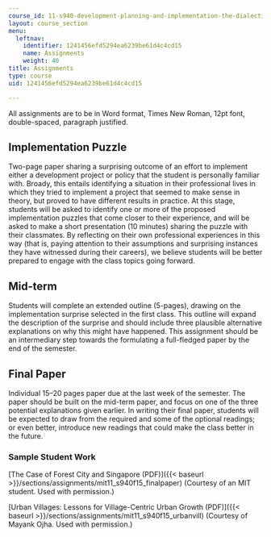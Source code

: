 ```yaml
---
course_id: 11-s940-development-planning-and-implementation-the-dialectic-of-theory-and-practice-fall-2015
layout: course_section
menu:
  leftnav:
    identifier: 1241456efd5294ea6239be61d4c4cd15
    name: Assignments
    weight: 40
title: Assignments
type: course
uid: 1241456efd5294ea6239be61d4c4cd15

---
```


All assignments are to be in Word format, Times New Roman, 12pt font, double-spaced, paragraph justified.

Implementation Puzzle
---------------------

Two-page paper sharing a surprising outcome of an effort to implement either a development project or policy that the student is personally familiar with. Broady, this entails identifying a situation in their professional lives in which they tried to implement a project that seemed to make sense in theory, but proved to have different results in practice. At this stage, students will be asked to identify one or more of the proposed implementation puzzles that come closer to their experience, and will be asked to make a short presentation (10 minutes) sharing the puzzle with their classmates. By reflecting on their own professional experiences in this way (that is, paying attention to their assumptions and surprising instances they have witnessed during their careers), we believe students will be better prepared to engage with the class topics going forward.

Mid-term
--------

Students will complete an extended outline (5-pages), drawing on the implementation surprise selected in the first class. This outline will expand the description of the surprise and should include three plausible alternative explanations on why this might have happened. This assignment should be an intermediary step towards the formulating a full-fledged paper by the end of the semester.

Final Paper
-----------

Individual 15–20 pages paper due at the last week of the semester. The paper should be built on the mid-term paper, and focus on one of the three potential explanations given earlier. In writing their final paper, students will be expected to draw from the required and some of the optional readings; or even better, introduce new readings that could make the class better in the future.

### Sample Student Work

[The Case of Forest City and Singapore (PDF)]({{< baseurl >}}/sections/assignments/mit11_s940f15_finalpaper) (Courtesy of an MIT student. Used with permission.)

[Urban Villages: Lessons for Village-Centric Urban Growth (PDF)]({{< baseurl >}}/sections/assignments/mit11_s940f15_urbanvill) (Courtesy of Mayank Ojha. Used with permission.)